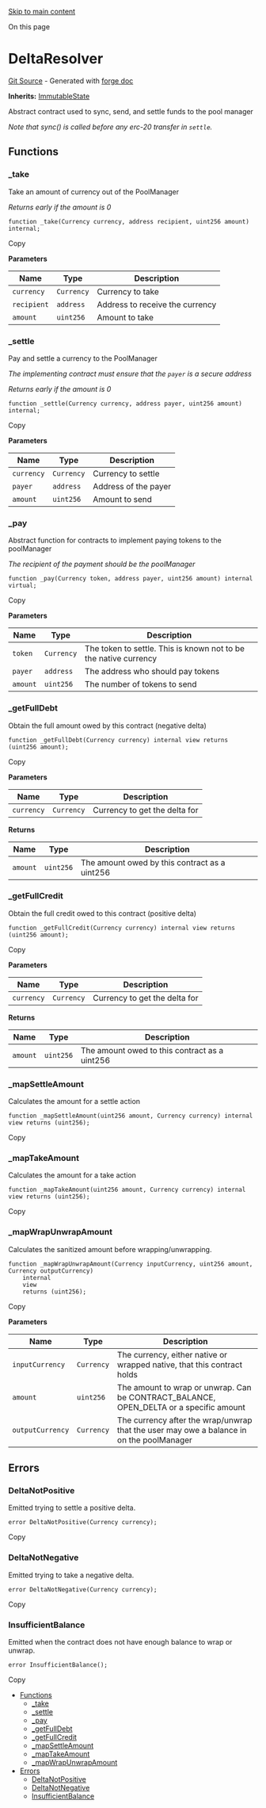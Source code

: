 [Skip to main content](https://docs.uniswap.org/contracts/v4/reference/periphery/base/DeltaResolver#)

On this page

# DeltaResolver

[Git Source](https://github.com/uniswap/v4-periphery/blob/3f295d8435e4f776ea2daeb96ce1bc6d63f33fc7/src/base/DeltaResolver.sol) \- Generated with [forge doc](https://book.getfoundry.sh/reference/forge/forge-doc)

**Inherits:** [ImmutableState](https://docs.uniswap.org/contracts/v4/reference/periphery/base/ImmutableState)

Abstract contract used to sync, send, and settle funds to the pool manager

_Note that sync() is called before any erc-20 transfer in `settle`._

## Functions [​](https://docs.uniswap.org/contracts/v4/reference/periphery/base/DeltaResolver\#functions "Direct link to heading")

### \_take [​](https://docs.uniswap.org/contracts/v4/reference/periphery/base/DeltaResolver\#_take "Direct link to heading")

Take an amount of currency out of the PoolManager

_Returns early if the amount is 0_

```codeBlockLines_mRuA
function _take(Currency currency, address recipient, uint256 amount) internal;

```

Copy

**Parameters**

| Name | Type | Description |
| --- | --- | --- |
| `currency` | `Currency` | Currency to take |
| `recipient` | `address` | Address to receive the currency |
| `amount` | `uint256` | Amount to take |

### \_settle [​](https://docs.uniswap.org/contracts/v4/reference/periphery/base/DeltaResolver\#_settle "Direct link to heading")

Pay and settle a currency to the PoolManager

_The implementing contract must ensure that the `payer` is a secure address_

_Returns early if the amount is 0_

```codeBlockLines_mRuA
function _settle(Currency currency, address payer, uint256 amount) internal;

```

Copy

**Parameters**

| Name | Type | Description |
| --- | --- | --- |
| `currency` | `Currency` | Currency to settle |
| `payer` | `address` | Address of the payer |
| `amount` | `uint256` | Amount to send |

### \_pay [​](https://docs.uniswap.org/contracts/v4/reference/periphery/base/DeltaResolver\#_pay "Direct link to heading")

Abstract function for contracts to implement paying tokens to the poolManager

_The recipient of the payment should be the poolManager_

```codeBlockLines_mRuA
function _pay(Currency token, address payer, uint256 amount) internal virtual;

```

Copy

**Parameters**

| Name | Type | Description |
| --- | --- | --- |
| `token` | `Currency` | The token to settle. This is known not to be the native currency |
| `payer` | `address` | The address who should pay tokens |
| `amount` | `uint256` | The number of tokens to send |

### \_getFullDebt [​](https://docs.uniswap.org/contracts/v4/reference/periphery/base/DeltaResolver\#_getfulldebt "Direct link to heading")

Obtain the full amount owed by this contract (negative delta)

```codeBlockLines_mRuA
function _getFullDebt(Currency currency) internal view returns (uint256 amount);

```

Copy

**Parameters**

| Name | Type | Description |
| --- | --- | --- |
| `currency` | `Currency` | Currency to get the delta for |

**Returns**

| Name | Type | Description |
| --- | --- | --- |
| `amount` | `uint256` | The amount owed by this contract as a uint256 |

### \_getFullCredit [​](https://docs.uniswap.org/contracts/v4/reference/periphery/base/DeltaResolver\#_getfullcredit "Direct link to heading")

Obtain the full credit owed to this contract (positive delta)

```codeBlockLines_mRuA
function _getFullCredit(Currency currency) internal view returns (uint256 amount);

```

Copy

**Parameters**

| Name | Type | Description |
| --- | --- | --- |
| `currency` | `Currency` | Currency to get the delta for |

**Returns**

| Name | Type | Description |
| --- | --- | --- |
| `amount` | `uint256` | The amount owed to this contract as a uint256 |

### \_mapSettleAmount [​](https://docs.uniswap.org/contracts/v4/reference/periphery/base/DeltaResolver\#_mapsettleamount "Direct link to heading")

Calculates the amount for a settle action

```codeBlockLines_mRuA
function _mapSettleAmount(uint256 amount, Currency currency) internal view returns (uint256);

```

Copy

### \_mapTakeAmount [​](https://docs.uniswap.org/contracts/v4/reference/periphery/base/DeltaResolver\#_maptakeamount "Direct link to heading")

Calculates the amount for a take action

```codeBlockLines_mRuA
function _mapTakeAmount(uint256 amount, Currency currency) internal view returns (uint256);

```

Copy

### \_mapWrapUnwrapAmount [​](https://docs.uniswap.org/contracts/v4/reference/periphery/base/DeltaResolver\#_mapwrapunwrapamount "Direct link to heading")

Calculates the sanitized amount before wrapping/unwrapping.

```codeBlockLines_mRuA
function _mapWrapUnwrapAmount(Currency inputCurrency, uint256 amount, Currency outputCurrency)
    internal
    view
    returns (uint256);

```

Copy

**Parameters**

| Name | Type | Description |
| --- | --- | --- |
| `inputCurrency` | `Currency` | The currency, either native or wrapped native, that this contract holds |
| `amount` | `uint256` | The amount to wrap or unwrap. Can be CONTRACT\_BALANCE, OPEN\_DELTA or a specific amount |
| `outputCurrency` | `Currency` | The currency after the wrap/unwrap that the user may owe a balance in on the poolManager |

## Errors [​](https://docs.uniswap.org/contracts/v4/reference/periphery/base/DeltaResolver\#errors "Direct link to heading")

### DeltaNotPositive [​](https://docs.uniswap.org/contracts/v4/reference/periphery/base/DeltaResolver\#deltanotpositive "Direct link to heading")

Emitted trying to settle a positive delta.

```codeBlockLines_mRuA
error DeltaNotPositive(Currency currency);

```

Copy

### DeltaNotNegative [​](https://docs.uniswap.org/contracts/v4/reference/periphery/base/DeltaResolver\#deltanotnegative "Direct link to heading")

Emitted trying to take a negative delta.

```codeBlockLines_mRuA
error DeltaNotNegative(Currency currency);

```

Copy

### InsufficientBalance [​](https://docs.uniswap.org/contracts/v4/reference/periphery/base/DeltaResolver\#insufficientbalance "Direct link to heading")

Emitted when the contract does not have enough balance to wrap or unwrap.

```codeBlockLines_mRuA
error InsufficientBalance();

```

Copy

- [Functions](https://docs.uniswap.org/contracts/v4/reference/periphery/base/DeltaResolver#functions)
  - [\_take](https://docs.uniswap.org/contracts/v4/reference/periphery/base/DeltaResolver#_take)
  - [\_settle](https://docs.uniswap.org/contracts/v4/reference/periphery/base/DeltaResolver#_settle)
  - [\_pay](https://docs.uniswap.org/contracts/v4/reference/periphery/base/DeltaResolver#_pay)
  - [\_getFullDebt](https://docs.uniswap.org/contracts/v4/reference/periphery/base/DeltaResolver#_getfulldebt)
  - [\_getFullCredit](https://docs.uniswap.org/contracts/v4/reference/periphery/base/DeltaResolver#_getfullcredit)
  - [\_mapSettleAmount](https://docs.uniswap.org/contracts/v4/reference/periphery/base/DeltaResolver#_mapsettleamount)
  - [\_mapTakeAmount](https://docs.uniswap.org/contracts/v4/reference/periphery/base/DeltaResolver#_maptakeamount)
  - [\_mapWrapUnwrapAmount](https://docs.uniswap.org/contracts/v4/reference/periphery/base/DeltaResolver#_mapwrapunwrapamount)
- [Errors](https://docs.uniswap.org/contracts/v4/reference/periphery/base/DeltaResolver#errors)
  - [DeltaNotPositive](https://docs.uniswap.org/contracts/v4/reference/periphery/base/DeltaResolver#deltanotpositive)
  - [DeltaNotNegative](https://docs.uniswap.org/contracts/v4/reference/periphery/base/DeltaResolver#deltanotnegative)
  - [InsufficientBalance](https://docs.uniswap.org/contracts/v4/reference/periphery/base/DeltaResolver#insufficientbalance)
